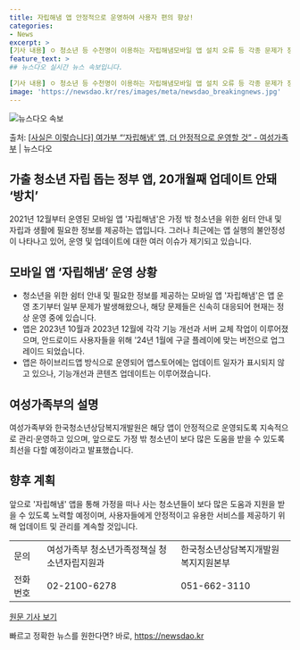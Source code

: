 ```yaml
---
title: 자립해냄 앱 안정적으로 운영하여 사용자 편의 향상!
categories:
- News
excerpt: >
[기사 내용] ㅇ 청소년 등 수천명이 이용하는 자립해냄모바일 앱 설치 오류 등 각종 문제가 장기간 발생해왔지…
feature_text: >
## 뉴스다오 실시간 뉴스 속보입니다.

[기사 내용] ㅇ 청소년 등 수천명이 이용하는 자립해냄모바일 앱 설치 오류 등 각종 문제가 장기간 발생해왔지…
image: 'https://newsdao.kr/res/images/meta/newsdao_breakingnews.jpg'
---
```


![뉴스다오 속보](https://newsdao.kr/res/images/meta/newsdao_breakingnews.jpg)

<p>출처: <a href="https://newsdao.kr/2941" rel="dofollow">[사실은 이렇습니다] 여가부 “‘자립해냄’ 앱, 더 안정적으로 운영할 것” - 여성가족부</a> | 뉴스다오</p>

<h2 data-ke-size="size26">가출 청소년 자립 돕는 정부 앱, 20개월째 업데이트 안돼 ‘방치’</h2>
<p data-ke-size="size16">2021년 12월부터 운영된 모바일 앱 '자립해냄'은 가정 밖 청소년을 위한 쉼터 안내 및 자립과 생활에 필요한 정보를 제공하는 앱입니다. 그러나 최근에는 앱 실행의 불안정성이 나타나고 있어, 운영 및 업데이트에 대한 여러 이슈가 제기되고 있습니다.</p>

<h2 data-ke-size="size24">모바일 앱 ‘자립해냄’ 운영 상황</h2>
<ul>
  <li>청소년을 위한 쉼터 안내 및 필요한 정보를 제공하는 모바일 앱 '자립해냄'은 앱 운영 초기부터 일부 문제가 발생해왔으나, 해당 문제들은 신속히 대응되어 현재는 정상 운영 중에 있습니다.</li>
  <li>앱은 2023년 10월과 2023년 12월에 각각 기능 개선과 서버 교체 작업이 이루어졌으며, 안드로이드 사용자들을 위해 '24년 1월에 구글 플레이에 맞는 버전으로 업그레이드 되었습니다.</li>
  <li>앱은 하이브리드앱 방식으로 운영되어 앱스토어에는 업데이트 일자가 표시되지 않고 있으나, 기능개선과 콘텐츠 업데이트는 이루어졌습니다.</li>
</ul>

<h2 data-ke-size="size24">여성가족부의 설명</h2>
<p data-ke-size="size16">여성가족부와 한국청소년상담복지개발원은 해당 앱이 안정적으로 운영되도록 지속적으로 관리·운영하고 있으며, 앞으로도 가정 밖 청소년이 보다 많은 도움을 받을 수 있도록 최선을 다할 예정이라고 발표했습니다.</p>

<h2 data-ke-size="size24">향후 계획</h2>
<p data-ke-size="size16">앞으로 '자립해냄' 앱을 통해 가정을 떠나 사는 청소년들이 보다 많은 도움과 지원을 받을 수 있도록 노력할 예정이며, 사용자들에게 안정적이고 유용한 서비스를 제공하기 위해 업데이트 및 관리를 계속할 것입니다.</p>

<table>
  <tr>
    <td>문의</td>
    <td>여성가족부 청소년가족정책실 청소년자립지원과</td>
    <td>한국청소년상담복지개발원 복지지원본부</td>
  </tr>
  <tr>
    <td>전화번호</td>
    <td>02-2100-6278</td>
    <td>051-662-3110</td>
  </tr>
</table>

<p data-ke-size="size16"><a href="https://newsdao.kr/2941">원문 기사 보기</a></p> 

빠르고 정확한 뉴스를 원한다면? 바로, <a href="https://newsdao.kr" rel="dofollow">https://newsdao.kr</a>


    
